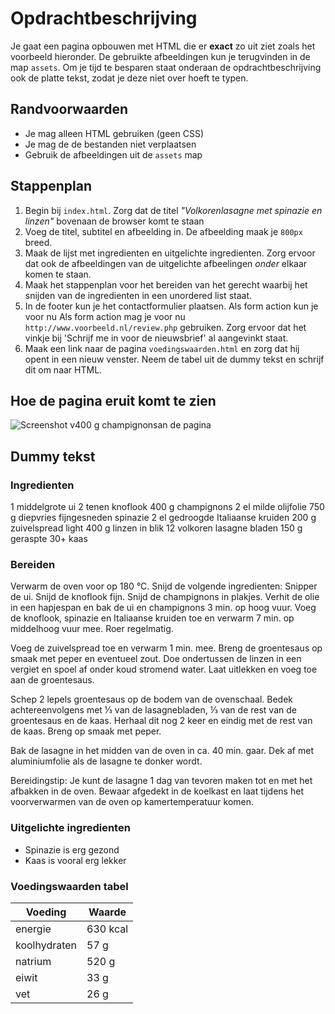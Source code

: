# Opdrachtbeschrijving

Je gaat een pagina opbouwen met HTML die er **exact** zo uit ziet zoals het voorbeeld hieronder. De gebruikte afbeeldingen kun je terugvinden in de map `assets`. Om je tijd te besparen staat onderaan de opdrachtbeschrijving ook de platte tekst, zodat je deze niet over hoeft te typen.

## Randvoorwaarden
* Je mag alleen HTML gebruiken (geen CSS) 
* Je mag de de bestanden niet verplaatsen
* Gebruik de afbeeldingen uit de `assets` map

## Stappenplan
1. Begin bij `index.html`. Zorg dat de titel _"Volkorenlasagne met spinazie en linzen"_ bovenaan de browser komt te staan
2. Voeg de titel, subtitel en afbeelding in. De afbeelding maak je `800px` breed.
3. Maak de lijst met ingredienten en uitgelichte ingredienten. Zorg ervoor dat ook de afbeeldingen van de uitgelichte afbeelingen _onder_ elkaar komen te staan.
4. Maak het stappenplan voor het bereiden van het gerecht waarbij het snijden van de ingredienten in een unordered list staat.
5. In de footer kun je het contactformulier plaatsen. Als form action kun je voor nu Als form action mag je voor nu `http://www.voorbeeld.nl/review.php` gebruiken. Zorg ervoor dat het vinkje bij 'Schrijf me in voor de nieuwsbrief' al aangevinkt staat.
6. Maak een link naar de pagina `voedingswaarden.html` en zorg dat hij opent in een nieuw venster. Neem de tabel uit de dummy tekst en schrijf dit om naar HTML.

## Hoe de pagina eruit komt te zien

![Screenshot v400 g champignonsan de pagina](screenshot.png)

## Dummy tekst

### Ingredienten
1 middelgrote ui
2 tenen knoflook
400 g champignons
2 el milde olijfolie
750 g diepvries fijngesneden spinazie
2 el gedroogde Italiaanse kruiden
200 g zuivelspread light
400 g linzen in blik
12 volkoren lasagne bladen
150 g geraspte 30+ kaas

### Bereiden
Verwarm de oven voor op 180 °C. Snijd de volgende ingredienten: Snipper de ui. Snijd de knoflook fijn. Snijd de champignons in plakjes. Verhit de olie in een hapjespan en bak de ui en champignons 3 min. op hoog vuur. Voeg de knoflook, spinazie en Italiaanse kruiden toe en verwarm 7 min. op middelhoog vuur mee. Roer regelmatig.

Voeg de zuivelspread toe en verwarm 1 min. mee. Breng de groentesaus op smaak met peper en eventueel zout. Doe ondertussen de linzen in een vergiet en spoel af onder koud stromend water. Laat uitlekken en voeg toe aan de groentesaus.

Schep 2 lepels groentesaus op de bodem van de ovenschaal. Bedek achtereenvolgens met ⅓ van de lasagnebladen, ⅓ van de rest van de groentesaus en de kaas. Herhaal dit nog 2 keer en eindig met de rest van de kaas. Breng op smaak met peper.

Bak de lasagne in het midden van de oven in ca. 40 min. gaar. Dek af met aluminiumfolie als de lasagne te donker wordt.

Bereidingstip:
Je kunt de lasagne 1 dag van tevoren maken tot en met het afbakken in de oven. Bewaar afgedekt in de koelkast en laat tijdens het voorverwarmen van de oven op kamertemperatuur komen.

### Uitgelichte ingredienten
* Spinazie is erg gezond
* Kaas is vooral erg lekker

### Voedingswaarden tabel
| Voeding       | Waarde    |
|---------------|-----------|
| energie       | 630 kcal  |
| koolhydraten  | 57 g      |
| natrium       | 520 g     |
| eiwit         | 33 g      |  
| vet           | 26 g      |
